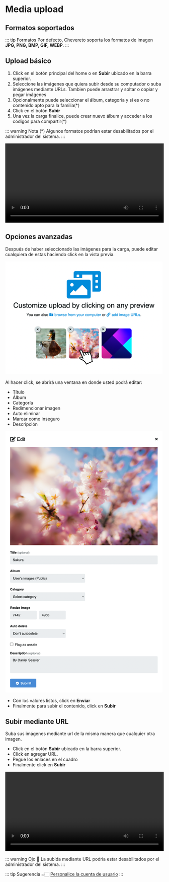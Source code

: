# Media upload

## Formatos soportados

::: tip Formatos
Por defecto, Chevereto soporta los formatos de imagen **JPG, PNG, BMP, GIF, WEBP**.
:::

## Upload básico

1. Click en el botón principal del home o en **Subir** ubicado en la barra superior.
2. Seleccione las imágenes que quiera subir desde su computador o suba imágenes mediante URLs. Tambien puede arrastrar y soltar o copiar y pegar imágenes
3. Opcionalmente puede seleccionar el álbum, categoría y si es o no contenido apto para la familia(*)
4. Click en el botón **Subir**
5. Una vez la carga finalice, puede crear nuevo álbum y acceder a los codigos para compartir(*)

::: warning Nota (*)
Algunos formatos podrían estar desabilitados por el administrador del sistema.
:::

<video class="media-screen" width="100%" controls autoplay>
    <source src="../src/manual/upload/upload.webm" type="video/webm">
</video>

## Opciones avanzadas

Después de haber seleccionado las imágenes para la carga, puede editar cualquiera de estas haciendo click en la vista previa.

<img class="media-screen" src="../src/manual/upload/upload_adv.png" width="500"/>

Al hacer click, se abrirá una ventana en donde usted podrá editar:

- Título
- Álbum
- Categoría
- Redimencionar imagen
- Auto eliminar
- Marcar como inseguro
- Descripción

<img class="media-screen" src="../src/manual/upload/advanced.png" width="500"/>

- Con los valores listos, click en **Enviar**
- Finalmente para subir el contenido, click en **Subir**

## Subir mediante URL

Suba sus imágenes mediante url de la misma manera que cualquier otra imagen.

- Click en el botón **Subir** ubicado en la barra superior.
- Click en agregar URL.
- Pegue los enlaces en el cuadro
- Finalmente click en **Subir**

<video class="media-screen" width="100%" controls autoplay>
    <source src="../src/manual/upload/addurl.webm" type="video/webm">
</video>

::: warning Ojo 👀
La subida mediante URL podría estar desabilitados por el administrador del sistema.
:::


::: tip Sugerencia
👉🏻 [Personalice la cuenta de usuario](../settings/user/profile.md)
:::
